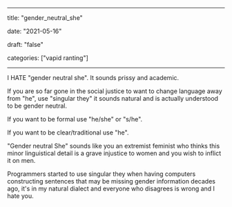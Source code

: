
---

title: "gender\_neutral\_she"

date: "2021-05-16"

draft: "false"

categories: ["vapid ranting"]

---

I HATE "gender neutral she". It sounds prissy and academic.

If you are so far gone in the social justice to want to change language away from "he", use "singular they" it sounds natural and is actually understood to be gender neutral.

If you want to be formal use "he/she" or "s/he".

If you want to be clear/traditional use "he".

"Gender neutral She" sounds like you an extremist feminist who thinks this minor linguistical detail is a grave injustice to women and you wish to inflict it on men.

Programmers started to use singular they when having computers constructing sentences that may be missing gender information decades ago, it's in my natural dialect and everyone who disagrees is wrong and I hate you.

